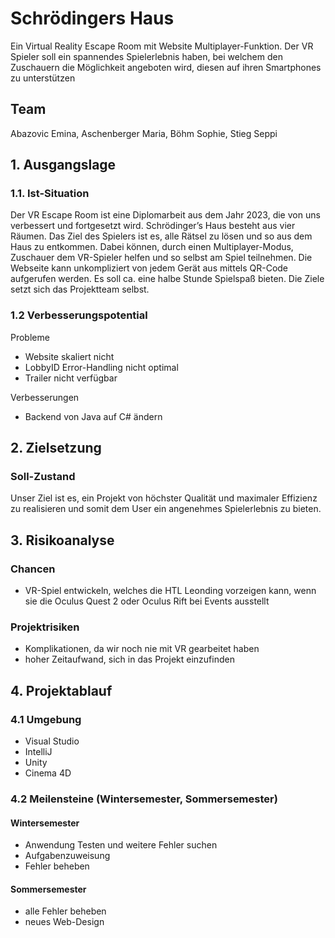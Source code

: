 # Schrödingers Haus

Ein Virtual Reality Escape Room mit Website Multiplayer-Funktion. Der VR Spieler soll ein spannendes Spielerlebnis haben, bei welchem den Zuschauern die Möglichkeit angeboten wird, diesen auf ihren Smartphones zu unterstützen

## Team
 
Abazovic Emina, Aschenberger Maria, Böhm Sophie, Stieg Seppi

## 1. Ausgangslage 

### 1.1. Ist-Situation 

Der VR Escape Room ist eine Diplomarbeit aus dem Jahr 2023, die von uns verbessert und fortgesetzt wird. Schrödinger’s Haus besteht aus vier Räumen. Das Ziel des Spielers ist es, alle Rätsel zu lösen und so aus dem Haus zu entkommen. Dabei können, durch einen Multiplayer-Modus, Zuschauer dem VR-Spieler helfen und so selbst am Spiel teilnehmen. Die Webseite kann unkompliziert von jedem Gerät aus mittels QR-Code aufgerufen werden. Es soll ca. eine halbe Stunde Spielspaß bieten. Die Ziele setzt sich das Projektteam selbst.

### 1.2 Verbesserungspotential 

Probleme 

* Website skaliert nicht 
* LobbyID Error-Handling nicht optimal 
* Trailer nicht verfügbar 

Verbesserungen 

* Backend von Java auf C# ändern 

## 2. Zielsetzung 

### Soll-Zustand

Unser Ziel ist es, ein Projekt von höchster Qualität und maximaler Effizienz zu realisieren und somit dem User ein angenehmes Spielerlebnis zu bieten. 

## 3. Risikoanalyse 

### Chancen 
* VR-Spiel entwickeln, welches die HTL Leonding vorzeigen kann, wenn sie die Oculus Quest 2 oder Oculus Rift bei Events ausstellt

### Projektrisiken 

* Komplikationen, da wir noch nie mit VR gearbeitet haben 
* hoher Zeitaufwand, sich in das Projekt einzufinden 

## 4. Projektablauf 

### 4.1 Umgebung
* Visual Studio 
* IntelliJ
* Unity
* Cinema 4D

### 4.2 Meilensteine (Wintersemester, Sommersemester) 

#### Wintersemester
* Anwendung Testen und weitere Fehler suchen 
* Aufgabenzuweisung 
* Fehler beheben 

#### Sommersemester
* alle Fehler beheben 
* neues Web-Design 